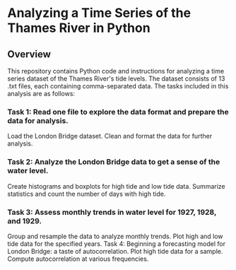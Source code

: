 # Analyzing a Time Series of the Thames River in Python
## Overview
This repository contains Python code and instructions for analyzing a time series dataset of the Thames River's tide levels. The dataset consists of 13 .txt files, each containing comma-separated data. The tasks included in this analysis are as follows:

### Task 1: Read one file to explore the data format and prepare the data for analysis.
Load the London Bridge dataset.
Clean and format the data for further analysis.
### Task 2: Analyze the London Bridge data to get a sense of the water level.
Create histograms and boxplots for high tide and low tide data.
Summarize statistics and count the number of days with high tide.
### Task 3: Assess monthly trends in water level for 1927, 1928, and 1929.
Group and resample the data to analyze monthly trends.
Plot high and low tide data for the specified years.
Task 4: Beginning a forecasting model for London Bridge: a taste of autocorrelation.
Plot high tide data for a sample.
Compute autocorrelation at various frequencies.
